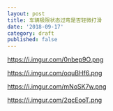 ```yaml
---
layout: post
title: 车辆极限状态过弯是否轻微打滑
date: '2018-09-17'
category: draft
published: false
---
```


https://i.imgur.com/0nbep9O.png

https://i.imgur.com/oquBHf6.png

https://i.imgur.com/mNoSK7w.png

https://i.imgur.com/2qcEooT.png



